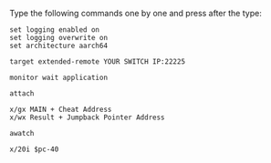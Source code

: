 Type the following commands one by one and press after the type:

```
set logging enabled on
set logging overwrite on
set architecture aarch64

target extended-remote YOUR SWITCH IP:22225

monitor wait application

attach

x/gx MAIN + Cheat Address
x/wx Result + Jumpback Pointer Address

awatch

x/20i $pc-40